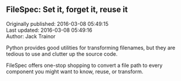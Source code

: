 ## FileSpec: Set it, forget it, reuse it  
Originally published: 2016-03-08 05:49:15  
Last updated: 2016-03-08 05:49:16  
Author: Jack Trainor  
  
Python provides good utilities for transforming filenames, but they are tedious to use and clutter up the source code.

FileSpec offers one-stop shopping to convert a file path to every component you might want to know, reuse, or transform.